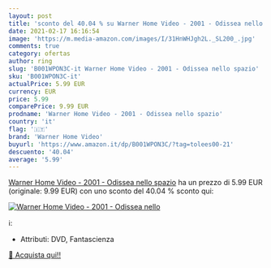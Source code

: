 ```yaml
---
layout: post
title: 'sconto del 40.04 % su Warner Home Video - 2001 - Odissea nello  '
date: 2021-02-17 16:16:54
image: 'https://m.media-amazon.com/images/I/31HnWHJgh2L._SL200_.jpg'
comments: true
category: ofertas
author: ring
slug: 'B001WPON3C-it Warner Home Video - 2001 - Odissea nello spazio'
sku: 'B001WPON3C-it'
actualPrice: 5.99 EUR
currency: EUR
price: 5.99
comparePrice: 9.99 EUR
prodname: 'Warner Home Video - 2001 - Odissea nello spazio'
country: 'it'
flag: '🇮🇹'
brand: 'Warner Home Video'
buyurl: 'https://www.amazon.it/dp/B001WPON3C/?tag=tolees00-21'
descuento: '40.04'
average: '5.99'
---
```


[Warner Home Video - 2001 - Odissea nello spazio](https://www.amazon.it/dp/B001WPON3C/?tag=tolees00-21) ha un prezzo di 5.99 EUR (originale: 9.99 EUR) con uno sconto del 40.04 % sconto qui:

[![Warner Home Video - 2001 - Odissea nello](https://m.media-amazon.com/images/I/31HnWHJgh2L._SL200_.jpg)](https://www.amazon.it/dp/B001WPON3C/?tag=tolees00-21)

ℹ️:

- Attributi: DVD, Fantascienza

[🛒 Acquista qui!!](https://www.amazon.it/dp/B001WPON3C/?tag=tolees00-21)
